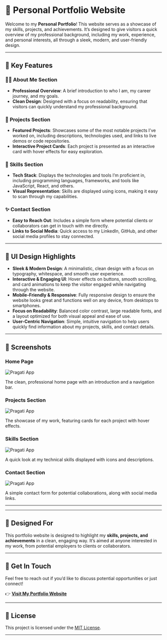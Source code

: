 # 🌟 **Personal Portfolio Website**

Welcome to my **Personal Portfolio**! This website serves as a showcase of my skills, projects, and achievements. It’s designed to give visitors a quick overview of my professional background, including my work, experience, and personal interests, all through a sleek, modern, and user-friendly design.

---

## 🚀 **Key Features**

### 🧑‍💻 **About Me Section**
- **Professional Overview**: A brief introduction to who I am, my career journey, and my goals.
- **Clean Design**: Designed with a focus on readability, ensuring that visitors can quickly understand my professional background.
  
### 💼 **Projects Section**
- **Featured Projects**: Showcases some of the most notable projects I’ve worked on, including descriptions, technologies used, and links to live demos or code repositories.
- **Interactive Project Cards**: Each project is presented as an interactive card with hover effects for easy exploration.

### 📜 **Skills Section**
- **Tech Stack**: Displays the technologies and tools I’m proficient in, including programming languages, frameworks, and tools like JavaScript, React, and others.
- **Visual Representation**: Skills are displayed using icons, making it easy to scan through my capabilities.

### ✨ **Contact Section**
- **Easy to Reach Out**: Includes a simple form where potential clients or collaborators can get in touch with me directly.
- **Links to Social Media**: Quick access to my LinkedIn, GitHub, and other social media profiles to stay connected.

---

## 🎨 **UI Design Highlights**

- **Sleek & Modern Design**: A minimalistic, clean design with a focus on typography, whitespace, and smooth user experience.
- **Interactive & Engaging UI**: Hover effects on buttons, smooth scrolling, and card animations to keep the visitor engaged while navigating through the website.
- **Mobile-Friendly & Responsive**: Fully responsive design to ensure the website looks great and functions well on any device, from desktops to smartphones.
- **Focus on Readability**: Balanced color contrast, large readable fonts, and a layout optimized for both visual appeal and ease of use.
- **User-Centric Navigation**: Simple, intuitive navigation to help users quickly find information about my projects, skills, and contact details.

---

## 📸 **Screenshots**

### **Home Page**  
![Pragati App](https://drive.google.com/uc?export=view&id=1a8qUItim2yem26vWBcqJ6SM-4Jm5eB3B)
 
The clean, professional home page with an introduction and a navigation bar.

### **Projects Section**  
![Pragati App](https://drive.google.com/uc?export=view&id=1CeHccnfg3GtJ1QjAkHx8Hy7vAkvC7ObW)
  
The showcase of my work, featuring cards for each project with hover effects.

### **Skills Section**  
![Pragati App](https://drive.google.com/uc?export=view&id=1obz5JYLkz9WaBAe_Q7ZGDjyrEBnYLlGF)
 
A quick look at my technical skills displayed with icons and descriptions.

### **Contact Section**  
![Pragati App](https://drive.google.com/uc?export=view&id=1OVwfPI3bTEJHTDSeIX20Dpf44qz1x8hb)

A simple contact form for potential collaborations, along with social media links.

---

---

## 🎯 **Designed For**
This portfolio website is designed to highlight my **skills, projects, and achievements** in a clean, engaging way. It’s aimed at anyone interested in my work, from potential employers to clients or collaborators.

---

## 📢 **Get In Touch**
Feel free to reach out if you’d like to discuss potential opportunities or just connect!

👉 **[Visit My Portfolio Website](https://pratikpandey.framer.website/)**

---

## 📝 **License**
This project is licensed under the [MIT License](LICENSE).

---
